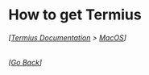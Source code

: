 # How to get Termius
###### [[Termius Documentation](../README.md) > [MacOS](README.md)]

###### [[Go Back](README.md)]
